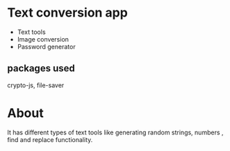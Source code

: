 # Text conversion app
* Text tools
* Image conversion
* Password generator

## packages used
crypto-js, file-saver

# About
It has different types of text tools like generating random strings, numbers , find and replace functionality.
